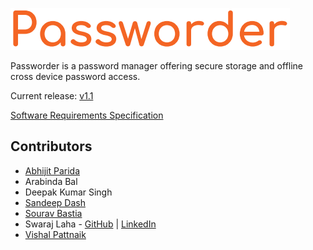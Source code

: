 ![Passworder](doc/logo.png)

Passworder is a password manager offering secure storage and offline cross device password access.

Current release: [v1.1](https://github.com/abhijitparida/passworder/releases)

[Software Requirements Specification](doc/SRS%20Document.pdf)

## Contributors

* [Abhijit Parida](https://github.com/abhijitparida)
* Arabinda Bal
* Deepak Kumar Singh
* [Sandeep Dash](https://github.com/sandeep007dash)
* [Sourav Bastia](https://github.com/souravbastia)
* Swaraj Laha - [GitHub](https://github.com/swarajlaha) | [LinkedIn](https://www.linkedin.com/in/swarajlaha/)
* [Vishal Pattnaik](https://github.com/vishalpattnaik)
